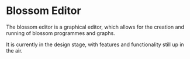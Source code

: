 # Blossom Editor

The blossom editor is a graphical editor, which allows for the creation and running of blossom programmes and graphs.

It is currently in the design stage, with features and functionality still up in the air.
